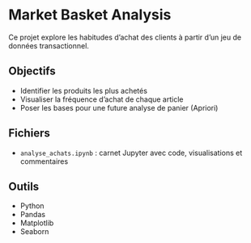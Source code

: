 # Market Basket Analysis

Ce projet explore les habitudes d’achat des clients à partir d’un jeu de données transactionnel.

## Objectifs
- Identifier les produits les plus achetés
- Visualiser la fréquence d’achat de chaque article
- Poser les bases pour une future analyse de panier (Apriori)

## Fichiers
- `analyse_achats.ipynb` : carnet Jupyter avec code, visualisations et commentaires

## Outils
- Python
- Pandas
- Matplotlib
- Seaborn
